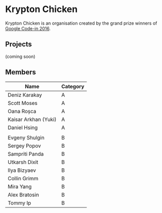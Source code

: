# Krypton Chicken

Krypton Chicken is an organisation created by the grand prize winners of
[Google Code-in 2016](https://developers.google.com/open-source/gci/).

## Projects
(coming soon)

## Members

| Name | Category |
|-------|---------|
| Deniz Karakay | A |
| Scott Moses | A |
| Oana Roșca | A |
| Kaisar Arkhan (Yuki) | A |
| Daniel Hsing | A |
| |
| Evgeny Shulgin | B |
| Sergey Popov | B |
| Sampriti Panda | B |
| Utkarsh Dixit | B |
| Ilya Bizyaev | B |
| Collin Grimm | B |
| Mira Yang | B |
| Alex Bratosin | B |
| Tommy Ip | B |

